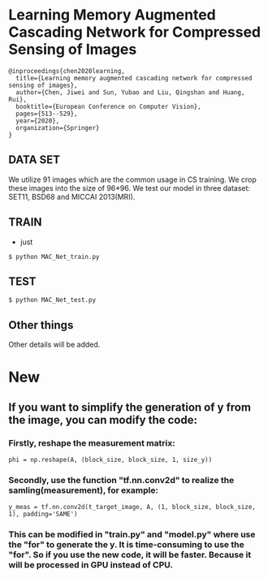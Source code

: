 # Learning Memory Augmented Cascading Network for Compressed Sensing of Images
```
@inproceedings{chen2020learning,
  title={Learning memory augmented cascading network for compressed sensing of images},
  author={Chen, Jiwei and Sun, Yubao and Liu, Qingshan and Huang, Rui},
  booktitle={European Conference on Computer Vision},
  pages={513--529},
  year={2020},
  organization={Springer}
}
```

## DATA SET
We utilize 91 images which are the common usage in CS training. We crop these images into the size of 96*96. We test our model in three dataset: SET11, BSD68 and MICCAI 2013(MRI).
## TRAIN
* just 
```
$ python MAC_Net_train.py
```
## TEST
```
$ python MAC_Net_test.py
```

## Other things
Other details will be added.

# New
## If you want to simplify the generation of y from the image, you can modify the code:
### Firstly, reshape the measurement matrix:
```
phi = np.reshape(A, (block_size, block_size, 1, size_y))
```
### Secondly, use the function "tf.nn.conv2d" to realize the samling(measurement), for example:
```
y_meas = tf.nn.conv2d(t_target_image, A, (1, block_size, block_size, 1), padding='SAME')
```
### This can be modified in "train.py" and "model.py" where use the "for" to generate the y. It is time-consuming to use the "for". So if you use the new code, it will be faster. Because it will be processed in GPU instead of CPU.
